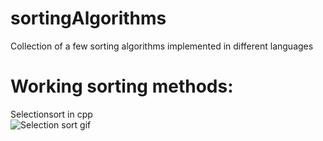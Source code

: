# sortingAlgorithms
Collection of a few sorting algorithms implemented in different languages  

# Working sorting methods:  
Selectionsort in cpp  
![Selection sort gif](https://upload.wikimedia.org/wikipedia/commons/b/b0/Selection_sort_animation.gif)  

